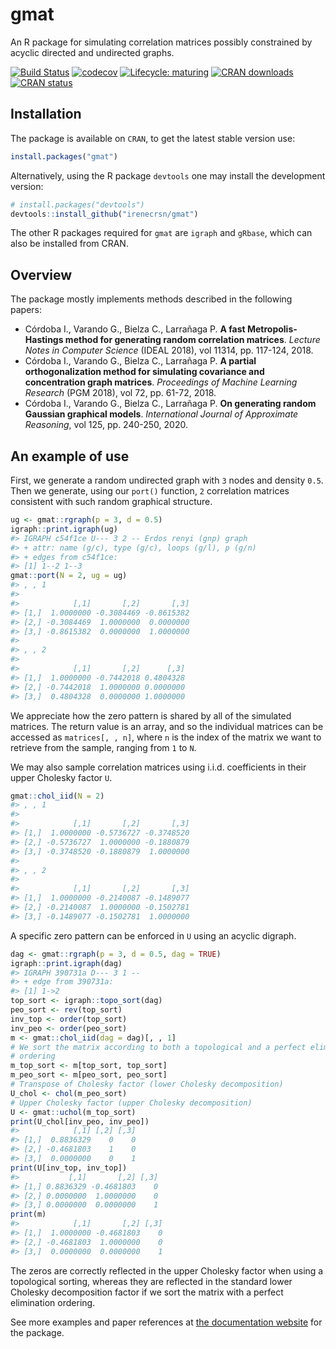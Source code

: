 <!-- README.md is generated from README.Rmd. Please edit that file -->

# gmat

An R package for simulating correlation matrices possibly constrained by
acyclic directed and undirected graphs.

[![Build
Status](https://travis-ci.com/irenecrsn/gmat.svg?branch=master)](https://travis-ci.com/irenecrsn/gmat)
[![codecov](https://codecov.io/gh/irenecrsn/gmat/branch/master/graph/badge.svg)](https://codecov.io/gh/irenecrsn/gmat)
[![Lifecycle:
maturing](https://img.shields.io/badge/lifecycle-maturing-blue.svg)](https://www.tidyverse.org/lifecycle/#maturing)
[![CRAN
downloads](http://cranlogs.r-pkg.org/badges/grand-total/gmat)](https://CRAN.R-project.org/package=gmat)
[![CRAN
status](http://www.r-pkg.org/badges/version/gmat)](https://CRAN.R-project.org/package=gmat)

## Installation

The package is available on `CRAN`, to get the latest stable version
use:

``` r
install.packages("gmat")
```

Alternatively, using the R package `devtools` one may install the
development version:

``` r
# install.packages("devtools")
devtools::install_github("irenecrsn/gmat")
```

The other R packages required for `gmat` are `igraph` and `gRbase`,
which can also be installed from CRAN.

## Overview

The package mostly implements methods described in the following papers:

  - Córdoba I., Varando G., Bielza C., Larrañaga P. **A fast
    Metropolis-Hastings method for generating random correlation
    matrices**. *Lecture Notes in Computer Science* (IDEAL 2018), vol
    11314, pp. 117-124, 2018.
  - Córdoba I., Varando G., Bielza C., Larrañaga P. **A partial
    orthogonalization method for simulating covariance and concentration
    graph matrices**. *Proceedings of Machine Learning Research* (PGM
    2018), vol 72, pp. 61-72, 2018.
  - Córdoba I., Varando G., Bielza C., Larrañaga P. **On generating random
    Gaussian graphical models**. *International Journal of Approximate
    Reasoning*, vol 125, pp. 240-250, 2020.

## An example of use

First, we generate a random undirected graph with `3` nodes and density
`0.5`. Then we generate, using our `port()` function, `2` correlation
matrices consistent with such random graphical structure.

``` r
ug <- gmat::rgraph(p = 3, d = 0.5)
igraph::print.igraph(ug)
#> IGRAPH c54f1ce U--- 3 2 -- Erdos renyi (gnp) graph
#> + attr: name (g/c), type (g/c), loops (g/l), p (g/n)
#> + edges from c54f1ce:
#> [1] 1--2 1--3
gmat::port(N = 2, ug = ug)
#> , , 1
#> 
#>            [,1]       [,2]       [,3]
#> [1,]  1.0000000 -0.3084469 -0.8615382
#> [2,] -0.3084469  1.0000000  0.0000000
#> [3,] -0.8615382  0.0000000  1.0000000
#> 
#> , , 2
#> 
#>            [,1]       [,2]      [,3]
#> [1,]  1.0000000 -0.7442018 0.4804328
#> [2,] -0.7442018  1.0000000 0.0000000
#> [3,]  0.4804328  0.0000000 1.0000000
```

We appreciate how the zero pattern is shared by all of the simulated
matrices. The return value is an array, and so the individual matrices
can be accessed as `matrices[, , n]`, where `n` is the index of the
matrix we want to retrieve from the sample, ranging from `1` to `N`.

We may also sample correlation matrices using i.i.d. coefficients in
their upper Cholesky factor `U`.

``` r
gmat::chol_iid(N = 2)
#> , , 1
#> 
#>            [,1]       [,2]       [,3]
#> [1,]  1.0000000 -0.5736727 -0.3748520
#> [2,] -0.5736727  1.0000000 -0.1880879
#> [3,] -0.3748520 -0.1880879  1.0000000
#> 
#> , , 2
#> 
#>            [,1]       [,2]       [,3]
#> [1,]  1.0000000 -0.2140087 -0.1489077
#> [2,] -0.2140087  1.0000000 -0.1502781
#> [3,] -0.1489077 -0.1502781  1.0000000
```

A specific zero pattern can be enforced in `U` using an acyclic digraph.

``` r
dag <- gmat::rgraph(p = 3, d = 0.5, dag = TRUE)
igraph::print.igraph(dag)
#> IGRAPH 390731a D--- 3 1 -- 
#> + edge from 390731a:
#> [1] 1->2
top_sort <- igraph::topo_sort(dag)
peo_sort <- rev(top_sort)
inv_top <- order(top_sort)
inv_peo <- order(peo_sort)
m <- gmat::chol_iid(dag = dag)[, , 1]
# We sort the matrix according to both a topological and a perfect elimination
# ordering
m_top_sort <- m[top_sort, top_sort]
m_peo_sort <- m[peo_sort, peo_sort]
# Transpose of Cholesky factor (lower Cholesky decomposition)
U_chol <- chol(m_peo_sort) 
# Upper Cholesky factor (upper Cholesky decomposition)
U <- gmat::uchol(m_top_sort)
print(U_chol[inv_peo, inv_peo])
#>            [,1] [,2] [,3]
#> [1,]  0.8836329    0    0
#> [2,] -0.4681803    1    0
#> [3,]  0.0000000    0    1
print(U[inv_top, inv_top])
#>           [,1]       [,2] [,3]
#> [1,] 0.8836329 -0.4681803    0
#> [2,] 0.0000000  1.0000000    0
#> [3,] 0.0000000  0.0000000    1
print(m)
#>            [,1]       [,2] [,3]
#> [1,]  1.0000000 -0.4681803    0
#> [2,] -0.4681803  1.0000000    0
#> [3,]  0.0000000  0.0000000    1
```

The zeros are correctly reflected in the upper Cholesky factor when
using a topological sorting, whereas they are reflected in the standard
lower Cholesky decomposition factor if we sort the matrix with a perfect
elimination ordering.

See more examples and paper references at [the documentation
website](https://irenecrsn.github.io/gmat/) for the package.
